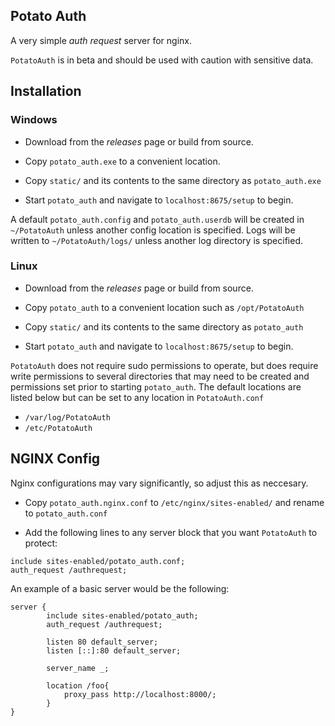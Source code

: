 ## Potato Auth
A very simple *auth request* server for nginx.

`PotatoAuth` is in beta and should be used with caution with sensitive data.

## Installation
### Windows
* Download from the *releases* page or build from source.

* Copy `potato_auth.exe` to a convenient location.

* Copy `static/` and its contents to the same directory as `potato_auth.exe`

* Start `potato_auth` and navigate to `localhost:8675/setup` to begin.

A default `potato_auth.config` and `potato_auth.userdb` will be created in `~/PotatoAuth` unless another config location is specified. Logs will be written to `~/PotatoAuth/logs/` unless another log directory is specified.

### Linux
* Download from the *releases* page or build from source.

* Copy `potato_auth` to a convenient location such as `/opt/PotatoAuth`

* Copy `static/` and its contents to the same directory as `potato_auth`

* Start `potato_auth` and navigate to `localhost:8675/setup` to begin.

`PotatoAuth` does not require sudo permissions to operate, but does require write permissions to several directories that may need to be created and permissions set prior to starting `potato_auth`. The default locations are listed below but can be set to any location in `PotatoAuth.conf`

* `/var/log/PotatoAuth`
* `/etc/PotatoAuth`

## NGINX Config
Nginx configurations may vary significantly, so adjust this as neccesary.

* Copy `potato_auth.nginx.conf` to `/etc/nginx/sites-enabled/` and rename to `potato_auth.conf`

* Add the following lines to any server block that you want `PotatoAuth` to protect:

```
include sites-enabled/potato_auth.conf;
auth_request /authrequest;
```

An example of a basic server would be the following:
```
server {
        include sites-enabled/potato_auth;
        auth_request /authrequest;

        listen 80 default_server;
        listen [::]:80 default_server;

        server_name _;

        location /foo{
            proxy_pass http://localhost:8000/;
        }
}
```